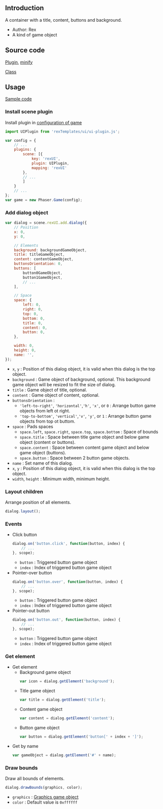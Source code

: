 ## Introduction

A container with a title, content, buttons and background.

- Author: Rex
- A kind of game object

## Source code

[Plugin](https://github.com/rexrainbow/phaser3-rex-notes/blob/master/templates/ui/ui-plugin.js), [minify](https://github.com/rexrainbow/phaser3-rex-notes/blob/master/plugins/dist/rexuiplugin.min.js)

[Class](https://github.com/rexrainbow/phaser3-rex-notes/blob/master/templates/ui/dialog/Dialog.js)

## Usage

[Sample code](https://github.com/rexrainbow/phaser3-rex-notes/tree/master/examples/ui-dialog)

### Install scene plugin

Install plugin in [configuration of game](game.md#configuration)

```javascript
import UIPlugin from 'rexTemplates/ui/ui-plugin.js';

var config = {
    // ...
    plugins: {
        scene: [{
            key: 'rexUI',
            plugin: UIPlugin,
            mapping: 'rexUI'
        },
        // ...
        ]
    }
    // ...
};
var game = new Phaser.Game(config);
```

### Add dialog object

```javascript
var dialog = scene.rexUI.add.dialog({
    // Position
    x: 0,
    y: 0,

    // Elements
    background: backgroundGameObject,
    title: titleGameObject,
    content: contentGameObject,
    buttonsOrientation: 0,
    buttons: [
        button0GameObject,
        button1GameObject,
        // ...
    ],

    // Space
    space: {
        left: 0,
        right: 0,
        top: 0,
        bottom: 0,
        title: 0,
        content: 0,
        button: 0,
    },

    width: 0,
    height: 0,
    name: '',
});
```

- `x`, `y` : Position of this dialog object, it is valid when this dialog is the top object.
- `background` : Game object of background, optional. This background game object will be resized to fit the size of dialog.
- `title` : Game object of title, optional.
- `content` : Game object of content, optional.
- `buttonsOrientation` :
    - `'left-to-right'`, `'horizontal'`,`'h'`, `'x'`, or `0` : Arrange button game objects from left ot right.
    - `'top-to-bottom'`, `'vertical'`,`'v'`, `'y'`, or `1` : Arrange button game objects from top ot buttom.
- `space` : Pads spaces
    - `space.left`, `space.right`, `space.top`, `space.bottom` : Space of bounds
    - `space.title` : Space between title game object and below game object (content or buttons).
    - `space.content` : Space between content game object and below game object (buttons).
    - `space.button` : Space between 2 button game objects.
- `name` : Set name of this dialog.
- `x`, `y` : Position of this dialog object, it is valid when this dialog is the top object.
- `width`, `height` : Minimum width, minimum height.

### Layout children

Arrange position of all elements.

```javascript
dialog.layout();
```

### Events

- Click button
    ```javascript
    dialog.on('button.click', function(button, index) {
        // ...
    }, scope);
    ```
    - `button` : Triggered button game object
    - `index` : Index of triggered button game object
- Pointer-over button
    ```javascript
    dialog.on('button.over', function(button, index) {
        // ...
    }, scope);
    ```
    - `button` : Triggered button game object
    - `index` : Index of triggered button game object
- Pointer-out button
    ```javascript
    dialog.on('button.out', function(button, index) {
        // ...
    }, scope);
    ```
    - `button` : Triggered button game object
    - `index` : Index of triggered button game object

### Get element

- Get element
    - Background game object
        ```javascript
        var icon = dialog.getElement('background');
        ```
    - Title game object
        ```javascript
        var title = dialog.getElement('title');
        ```
    - Content game object
        ```javascript
        var content = dialog.getElement('content');
        ```
    - Button game object
        ```javascript
        var button = dialog.getElement('button[' + index + ']');
        ```
- Get by name
    ```javascript
    var gameObject = dialog.getElement('#' + name);
    ```

### Draw bounds

Draw all bounds of elements.

```javascript
dialog.drawBounds(graphics, color);
```

- `graphics` : [Graphics game object](graphics.md)
- `color` : Default value is `0xffffff`
